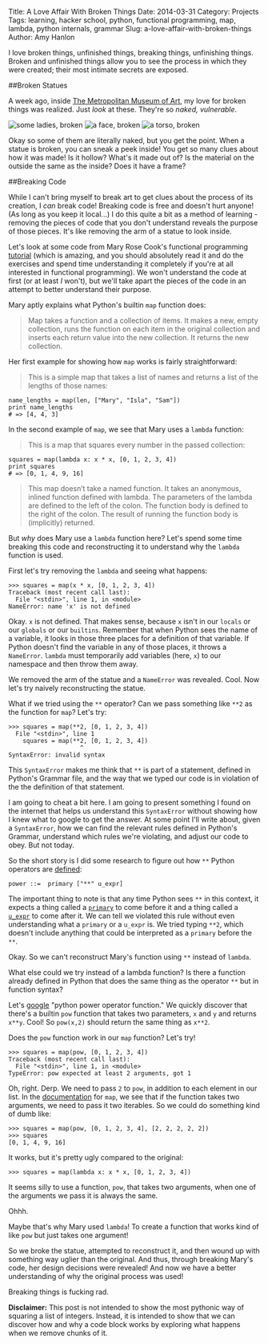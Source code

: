 Title: A Love Affair With Broken Things
Date: 2014-03-31
Category: Projects
Tags: learning, hacker school, python, functional programming, map, lambda, python internals, grammar
Slug: a-love-affair-with-broken-things
Author: Amy Hanlon

I love broken things, unfinished things, breaking things, unfinishing things. Broken and unfinished things allow you to see the process in which they were created; their most intimate secrets are exposed.

##Broken Statues

A week ago, inside [The Metropolitan Museum of Art](http://www.metmuseum.org/en), my love for broken things was realized. Just *look* at these. They're so *naked, vulnerable*.

![some ladies, broken](/images/broken_ladies.JPG "broken ladies")
![a face, broken](/images/broken_face.JPG "broken face")
![a torso, broken](/images/broken_torso.JPG "broken torso")

Okay so some of them are literally naked, but you get the point. When a statue is broken, you can sneak a peek inside! You get so many clues about how it was made! Is it hollow? What's it made out of? Is the material on the outside the same as the inside? Does it have a frame?

##Breaking Code

While I can't bring myself to break art to get clues about the process of its creation, I *can* break code! Breaking code is free and doesn't hurt anyone! (As long as you keep it local...) I do this quite a bit as a method of learning - removing the pieces of code that you don't understand reveals the purpose of those pieces. It's like removing the arm of a statue to look inside.

Let's look at some code from Mary Rose Cook's functional programming [tutorial](http://maryrosecook.com/blog/post/a-practical-introduction-to-functional-programming) (which is amazing, and you should absolutely read it and do the exercises and spend time understanding it completely if you're at all interested in functional programming). We won't understand the code at first (or at least *I* won't), but we'll take apart the pieces of the code in an attempt to better understand their purpose.

Mary aptly explains what Python's builtin `map` function does:

> Map takes a function and a collection of items. It makes a new, empty collection, runs the function on each item in the original collection and inserts each return value into the new collection. It returns the new collection.

Her first example for showing how `map` works is fairly straightforward:

> This is a simple map that takes a list of names and returns a list of the lengths of those names:
>
    name_lengths = map(len, ["Mary", "Isla", "Sam"])
    print name_lengths
    # => [4, 4, 3]

In the second example of `map`, we see that Mary uses a `lambda` function: 

> This is a map that squares every number in the passed collection:
>
    squares = map(lambda x: x * x, [0, 1, 2, 3, 4])
    print squares
    # => [0, 1, 4, 9, 16]

> This map doesn’t take a named function. It takes an anonymous, inlined function defined with lambda. The parameters of the lambda are defined to the left of the colon. The function body is defined to the right of the colon. The result of running the function body is (implicitly) returned.

But *why* does Mary use a `lambda` function here? Let's spend some time breaking this code and reconstructing it to understand why the `lambda` function is used.

First let's try removing the `lambda` and seeing what happens:

    >>> squares = map(x * x, [0, 1, 2, 3, 4])
    Traceback (most recent call last):
      File "<stdin>", line 1, in <module>
    NameError: name 'x' is not defined  

Okay. `x` is not defined. That makes sense, because `x` isn't in our `locals` or our `globals` or our `builtins`. Remember that when Python sees the name of a variable, it looks in those three places for a definition of that variable. If Python doesn't find the variable in any of those places, it throws a `NameError`. `lambda` must temporarily add variables (here, `x`) to our namespace and then throw them away.

We removed the arm of the statue and a `NameError` was revealed. Cool. Now let's try naively reconstructing the statue.

What if we tried using the `**` operator? Can we pass something like `**2` as the function for `map`? Let's try:

    >>> squares = map(**2, [0, 1, 2, 3, 4])
      File "<stdin>", line 1
        squares = map(**2, [0, 1, 2, 3, 4])
                        ^
    SyntaxError: invalid syntax

This `SyntaxError` makes me think that `**` is part of a statement, defined in Python's Grammar file, and the way that we typed our code is in violation of the the definition of that statement.

I am going to cheat a bit here. I am going to present something I found on the internet that helps us understand this `SyntaxError` without showing how I knew what to google to get the answer. At some point I'll write about, given a `SyntaxError`, how we can find the relevant rules defined in Python's Grammar, understand which rules we're violating, and adjust our code to obey. But not today.

So the short story is I did some research to figure out how `**` Python operators are [defined](https://docs.python.org/2/reference/expressions.html#the-power-operator):

    power ::=  primary ["**" u_expr]

The important thing to note is that any time Python sees `**` in this context, it expects a thing called a [`primary`](https://docs.python.org/2/reference/expressions.html#primaries) to come before it and a thing called a [`u_expr`](https://docs.python.org/2/reference/expressions.html#unary-arithmetic-and-bitwise-operations) to come after it. We can tell we violated this rule without even understanding what a `primary` or a `u_expr` is. We tried typing `**2`, which doesn't include anything that could be interpreted as a `primary` before the `**`. 

Okay. So we can't reconstruct Mary's function using `**` instead of `lambda`. 

What else could we try instead of a lambda function? Is there a function already defined in Python that does the same thing as the operator `**` but in function syntax?

Let's [google](https://www.google.com/search?q=python+power+operator+function&oq=python+power+operator+function&aqs=chrome..69i57.426j0j1&sourceid=chrome&espv=210&es_sm=91&ie=UTF-8) "python power operator function." We quickly discover that there's a builtin `pow` function that takes two parameters, `x` and `y` and returns `x**y`. Cool! So `pow(x,2)` should return the same thing as `x**2`.  

Does the `pow` function work in our `map` function? Let's try!

    >>> squares = map(pow, [0, 1, 2, 3, 4])
    Traceback (most recent call last):
      File "<stdin>", line 1, in <module>
    TypeError: pow expected at least 2 arguments, got 1

Oh, right. Derp. We need to pass `2` to `pow`, in addition to each element in our list. In the [documentation](https://docs.python.org/2.7/library/functions.html#map) for `map`, we see that if the function takes two arguments, we need to pass it two iterables. So we could do something kind of dumb like:

    >>> squares = map(pow, [0, 1, 2, 3, 4], [2, 2, 2, 2, 2])
    >>> squares
    [0, 1, 4, 9, 16]

It works, but it's pretty ugly compared to the original:

    >>> squares = map(lambda x: x * x, [0, 1, 2, 3, 4])

It seems silly to use a function, `pow`, that takes two arguments, when one of the arguments we pass it is always the same. 

Ohhh. 

Maybe that's why Mary used `lambda`! To create a function that works kind of like `pow` but just takes one argument! 

So we broke the statue, attempted to reconstruct it, and then wound up with something way uglier than the original. And thus, through breaking Mary's code, her design decisions were revealed! And now we have a better understanding of why the original process was used!

Breaking things is fucking rad.
  
  
**Disclaimer:** This post is not intended to show the most pythonic way of squaring a list of integers. Instead, it is intended to show that we can discover how and why a code block works by exploring what happens when we remove chunks of it.